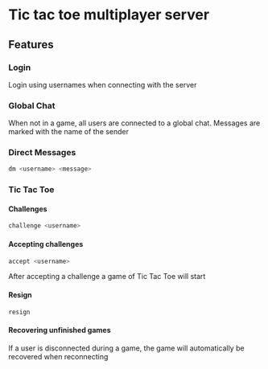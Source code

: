 # Tic tac toe multiplayer server

## Features

### Login

Login using usernames when connecting with the server

### Global Chat

When not in a game, all users are connected to a global chat. Messages are marked with the name of the sender

### Direct Messages

```zsh
dm <username> <message>
```


### Tic Tac Toe

#### Challenges

```zsh
challenge <username>
```

#### Accepting challenges

```zsh
accept <username>
```

After accepting a challenge a game of Tic Tac Toe will start

#### Resign

```zsh
resign
```

#### Recovering unfinished games

If a user is disconnected during a game, the game will automatically be recovered when reconnecting

